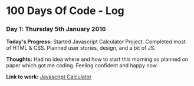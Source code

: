 # 100 Days Of Code - Log

### Day 1: Thursday 5th January 2016

**Today's Progress:** Started Javascript Calculator Project. Completed most of HTML & CSS. Planned user stories, design, and a bit of JS.

**Thoughts:** Had no idea where and how to start this morning so planned on paper which got me coding. Feeling confident and happy now.

**Link to work:** [Javascript Calculator](http://codepen.io/BhavikSheth/full/VPYGvy/)